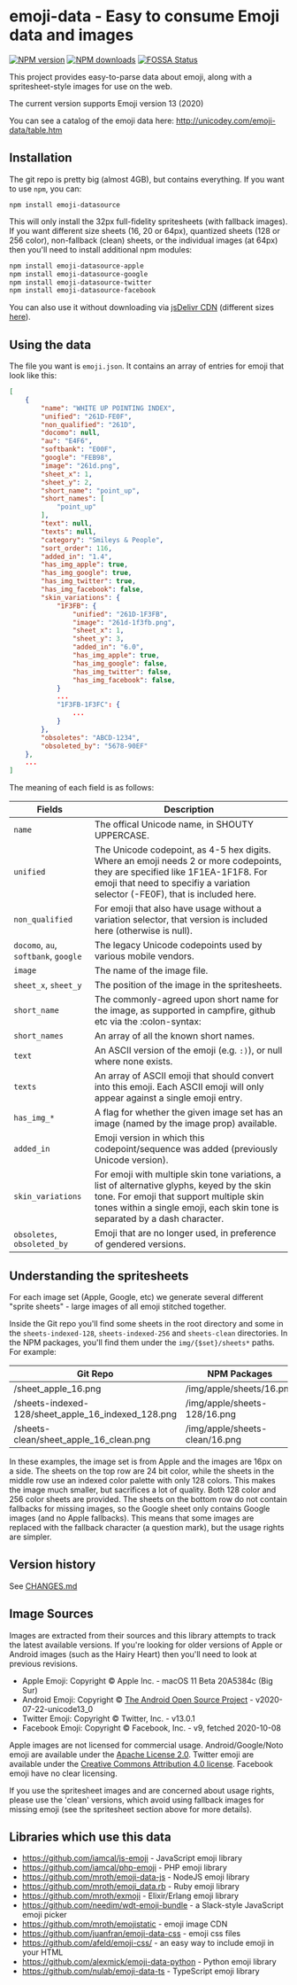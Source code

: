 # emoji-data - Easy to consume Emoji data and images

<span class="badge-npmversion"><a href="https://npmjs.org/package/emoji-datasource" title="View this project on NPM"><img src="https://img.shields.io/npm/v/emoji-datasource.svg" alt="NPM version" /></a></span>
<span class="badge-npmdownloads"><a href="https://npmjs.org/package/emoji-datasource" title="View this project on NPM"><img src="https://img.shields.io/npm/dm/emoji-datasource.svg" alt="NPM downloads" /></a></span>
[![FOSSA Status](https://app.fossa.io/api/projects/git%2Bgithub.com%2Fiamcal%2Femoji-data.svg?type=shield)](https://app.fossa.io/projects/git%2Bgithub.com%2Fiamcal%2Femoji-data?ref=badge_shield)

This project provides easy-to-parse data about emoji, along with a spritesheet-style 
images for use on the web.

The current version supports Emoji version 13 (2020)

You can see a catalog of the emoji data here: http://unicodey.com/emoji-data/table.htm


## Installation

The git repo is pretty big (almost 4GB), but contains everything. If you want to use `npm`, you can:

    npm install emoji-datasource

This will only install the 32px full-fidelity spritesheets (with fallback images). If you want different
size sheets (16, 20 or 64px), quantized sheets (128 or 256 color), non-fallback (clean) sheets, or the
individual images (at 64px) then you'll need to install additional npm modules:

```bash
npm install emoji-datasource-apple
npm install emoji-datasource-google
npm install emoji-datasource-twitter
npm install emoji-datasource-facebook
```

You can also use it without downloading via [jsDelivr CDN](https://www.jsdelivr.com/package/npm/emoji-datasource?path=img)
(different sizes [here](https://www.jsdelivr.com/?query=emoji-datasource%20author%3A%20iamcal)).

## Using the data

The file you want is `emoji.json`. It contains an array of entries for emoji that 
look like this:

```json
[
    {
        "name": "WHITE UP POINTING INDEX",
        "unified": "261D-FE0F",
        "non_qualified": "261D",
        "docomo": null,
        "au": "E4F6",
        "softbank": "E00F",
        "google": "FEB98",
        "image": "261d.png",
        "sheet_x": 1,
        "sheet_y": 2,
        "short_name": "point_up",
        "short_names": [
            "point_up"
        ],
        "text": null,
        "texts": null,
        "category": "Smileys & People",
        "sort_order": 116,
        "added_in": "1.4",
        "has_img_apple": true,
        "has_img_google": true,
        "has_img_twitter": true,
        "has_img_facebook": false,
        "skin_variations": {
            "1F3FB": {
                "unified": "261D-1F3FB",
                "image": "261d-1f3fb.png",
                "sheet_x": 1,
                "sheet_y": 3,
                "added_in": "6.0",
                "has_img_apple": true,
                "has_img_google": false,
                "has_img_twitter": false,
                "has_img_facebook": false,
            }
            ...
            "1F3FB-1F3FC": {
                ...
            }
        },
        "obsoletes": "ABCD-1234",
        "obsoleted_by": "5678-90EF"
    },
    ...
]
```

The meaning of each field is as follows:

| Fields | Description |
| ------ | ----------- |
| `name` | The offical Unicode name, in SHOUTY UPPERCASE. |
| `unified` | The Unicode codepoint, as 4-5 hex digits. Where an emoji needs 2 or more codepoints, they are specified like 1F1EA-1F1F8. For emoji that need to specifiy a variation selector (-FE0F), that is included here. |
| `non_qualified` | For emoji that also have usage without a variation selector, that version is included here (otherwise is null). |
| `docomo`, `au`,<br>`softbank`, `google` | The legacy Unicode codepoints used by various mobile vendors. |
| `image` | The name of the image file. |
| `sheet_x`, `sheet_y` | The position of the image in the spritesheets. |
| `short_name` | The commonly-agreed upon short name for the image, as supported in campfire, github etc via the :colon-syntax: |
| `short_names` | An array of all the known short names. |
| `text` | An ASCII version of the emoji (e.g. `:)`), or null where none exists. |
| `texts` | An array of ASCII emoji that should convert into this emoji. Each ASCII emoji will only appear against a single emoji entry. |
| `has_img_*` | A flag for whether the given image set has an image (named by the image prop) available. |
| `added_in` | Emoji version in which this codepoint/sequence was added (previously Unicode version). |
| `skin_variations` | For emoji with multiple skin tone variations, a list of alternative glyphs, keyed by the skin tone. For emoji that support multiple skin tones within a single emoji, each skin tone is separated by a dash character. |
| `obsoletes`, `obsoleted_by` | Emoji that are no longer used, in preference of gendered versions. |


## Understanding the spritesheets

For each image set (Apple, Google, etc) we generate several different "sprite sheets" - large images of all emoji stitched together.

Inside the Git repo you'll find some sheets in the root directory and some in the `sheets-indexed-128`, `sheets-indexed-256` and `sheets-clean` directories.
In the NPM packages, you'll find them under the `img/{$set}/sheets*` paths. For example:

| Git Repo | NPM Packages |
| -------- | ------------ |
| /sheet_apple_16.png | /img/apple/sheets/16.png |
| /sheets-indexed-128/sheet_apple_16_indexed_128.png | /img/apple/sheets-128/16.png |
| /sheets-clean/sheet_apple_16_clean.png | /img/apple/sheets-clean/16.png |

In these examples, the image set is from Apple and the images are 16px on a side.
The sheets on the top row are 24 bit color, while the sheets in the middle row use an indexed color palette with only 128 colors.
This makes the image much smaller, but sacrifices a lot of quality.
Both 128 color and 256 color sheets are provided.
The sheets on the bottom row do not contain fallbacks for missing images, so the Google sheet only contains Google images (and no Apple fallbacks).
This means that some images are replaced with the fallback character (a question mark), but the usage rights are simpler.


## Version history

See [CHANGES.md](CHANGES.md)


## Image Sources

Images are extracted from their sources and this library attempts to track the latest
available versions. If you're looking for older versions of Apple or Android images
(such as the Hairy Heart) then you'll need to look at previous revisions.

* Apple Emoji: Copyright &copy; Apple Inc. - macOS 11 Beta 20A5384c (Big Sur)
* Android Emoji: Copyright &copy; [The Android Open Source Project](https://s3-eu-west-1.amazonaws.com/tw-font/android/NOTICE) - v2020-07-22-unicode13_0
* Twitter Emoji: Copyright &copy; Twitter, Inc. - v13.0.1
* Facebook Emoji: Copyright &copy; Facebook, Inc. - v9, fetched 2020-10-08

Apple images are not licensed for commercial usage.
Android/Google/Noto emoji are available under the [Apache License 2.0](https://github.com/googlei18n/noto-emoji/blob/master/LICENSE).
Twitter emoji are available under the [Creative Commons Attribution 4.0 license](https://github.com/twitter/twemoji/blob/gh-pages/LICENSE-GRAPHICS).
Facebook emoji have no clear licensing.

If you use the spritesheet images and are concerned about usage rights, please use the 'clean' versions, which avoid using fallback images for
missing emoji (see the spritesheet section above for more details).


## Libraries which use this data

* https://github.com/iamcal/js-emoji - JavaScript emoji library
* https://github.com/iamcal/php-emoji - PHP emoji library
* https://github.com/mroth/emoji-data-js - NodeJS emoji library
* https://github.com/mroth/emoji_data.rb - Ruby emoji library
* https://github.com/mroth/exmoji - Elixir/Erlang emoji library
* https://github.com/needim/wdt-emoji-bundle - a Slack-style JavaScript emoji picker
* https://github.com/mroth/emojistatic - emoji image CDN
* https://github.com/juanfran/emoji-data-css - emoji css files
* https://github.com/afeld/emoji-css/ - an easy way to include emoji in your HTML
* https://github.com/alexmick/emoji-data-python - Python emoji library
* https://github.com/nulab/emoji-data-ts - TypeScript emoji library
